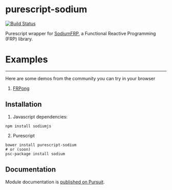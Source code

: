 # purescript-sodium
[![Build Status](https://travis-ci.org/SodiumFRP/purescript-sodium.svg?branch=master)](https://travis-ci.org/SodiumFRP/purescript-sodium)

Purescript wrapper for [SodiumFRP](https://github.com/SodiumFRP/sodium-typescript), a Functional Reactive Programming (FRP) library.

# Examples
----
Here are some demos from the community you can try in your browser
1. [FRPong](https://github.com/dakom/frpong)

## Installation

1. Javascript dependencies:

```
npm install sodiumjs
```

2. Purescript
```
bower install purescript-sodium
# or (soon)
psc-package install sodium 
```

## Documentation

Module documentation is [published on Pursuit](http://pursuit.purescript.org/packages/purescript-sodium).
